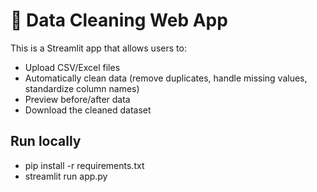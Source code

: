 # 🧹 Data Cleaning Web App

This is a Streamlit app that allows users to:
- Upload CSV/Excel files
- Automatically clean data (remove duplicates, handle missing values, standardize column names)
- Preview before/after data
- Download the cleaned dataset

## Run locally
- pip install -r requirements.txt
- streamlit run app.py
